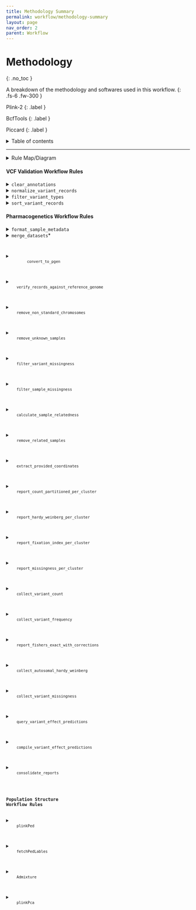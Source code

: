 ```yaml
---
title: Methodology Summary
permalink: workflow/methodology-summary
layout: page
nav_order: 2
parent: Workflow
---
```


# Methodology
{: .no_toc }

A breakdown of the methodology and softwares used in this workflow.
{: .fs-6 .fw-300 }

Plink-2
{: .label }

BcfTools
{: .label }

Piccard
{: .label }



<details markdown="block">
  <summary>
    Table of contents
  </summary>
  {: .text-delta }
1. TOC
{:toc}
</details>

---

<details markdown="block">
  <summary>
    Rule Map/Diagram
  </summary>
  {: .text-delta }

  ```mermaid
---
title: Pharmacogenetics Analysis
---
flowchart TD
subgraph pharmacogeneticsWorkflow [Pharmacogenetics Workflow]
    direction BT

    classDef bcftools stroke:#FF5733,fill:#D3D3D3,stroke-width:4px,color:black;
    classDef plink stroke:#36454F,fill:#D3D3D3,stroke-width:4px,color:black;
    classDef python stroke:#FEBE10,fill:#D3D3D3,stroke-width:4px,color:black;
    classDef admixture stroke:#333,fill:#D3D3D3,stroke-width:4px,color:black;
    classDef tabix stroke:#023020,fill:#D3D3D3,stroke-width:4px,color:black;
    classDef gatk stroke:#007FFF,fill:#D3D3D3,stroke-width:4px,color:black;

    format_sample_metadata[[format_sample_metadata:
Transpile cluster ownership from
sample cluster assignment into
input format]]

    convert_to_pgen[[**convert_to_pgen**: 
 Convert the VCF fields into Plink-2 binary format]]
    remove_unknown_samples[[**remove_unknown_samples**:
Subset samples to labeled
samples in metadata files]]
    
    verify_records_against_reference_genome[[**verify_records_against_reference_genome**:
Check reference alleles against
provided reference genome]]
    
    filter_variant_missingness[[**filter_variant_missingness**:
Filter variants with 100%
missingness]]
    
    filter_sample_missingness[[**filter_sample_missingness**:
Filter samples with 100%
missingness]]

    remove_non_standard_chromosomes[[**remove_non_standard_chromosomes**:
Filter out non-standard
chromosomes]]

    calculate_sample_relatedness[[**calculate_sample_relatedness**:
Calculate relatedness]]

    remove_related_samples[[**remove_related_samples**:
remove a given list of]]

    extract_provided_coordinates[[**extract_provided_coordinates**:
Trim the dataset to one of
the studied regions]]

    report_count_partitioned_per_cluster[[**report_count_partitioned_per_cluster**:
Perform frequency analysis across each cluster]]

    report_hardy_weinberg_per_cluster[[**report_hardy_weinberg_per_cluster**: Perform HWE analysis across each cluster]]

    report_missingness_per_cluster[[**report_missingness_per_cluster**: Report the missingness rates observed across each cluster]]

    collect_variant_frequency[[**collect_variant_frequency**: Collect cluster-level variant frequency reports into one]]

    report_fishers_exact_with_corrections[[**report_fishers_exact_with_corrections**: Perform Fishers-Exact test with Bonferonni correction]]

    collect_autosomal_hardy_weinberg[[**collect_autosomal_hardy_weinberg**: Collect the HWE reports for autosomal locations]]

    collect_variant_missingness[[**collect_variant_missingness**: Collect all per-cluster variant missingness reports into one]]

    collect_variant_count[[**collect_variant_count**: Collect all per-cluster variant count reports into one]]

    query_variant_effect_predictions[[**query_variant_effect_predictions**: Perform API calls to E! Ensemble REST API to identify variants]]

    compile_variant_effect_predictions[[**compile_variant_effect_predictions**: Collect the RAW API payloads and extract relevant metrics]]

    consolidate_reports[[**consolidate_reports**: Consolidate all the generated reports into one]]

    class format_sample_metadata,query_variant_effect_predictions,compile_variant_effect_predictions,collect_autosomal_hardy_weinberg,collect_variant_count,collect_variant_frequency,collect_variant_missingness,report_fishers_exact_with_corrections,consolidate_reports python;

    class convert_to_pgen,verify_records_against_reference_genome,filter_variant_missingness,filter_sample_missingness,remove_non_standard_chromosomes,remove_unknown_samples,calculate_sample_relatedness,remove_related_samples,extract_provided_coordinates,report_count_partitioned_per_cluster,report_hardy_weinberg_per_cluster,report_missingness_per_cluster plink;

    subgraph multipleVcfProtocol [Multiple dataset protocol]
        direction LR
        multipleVcfProtocolStart(((Start)))
        ifMergeRequired{Is a 
merge needed?}
        merge_datasets[[**merge_datasets**: 
Merge multiple incoming datasets]]

        normalize_merged_datasets[[**normalize_merged_datasets**: normalize any multi-allelic records created by merge]]
        multipleVcfProtocolEnd(((End)))

        class merge_datasets,normalize_merged_datasets bcftools;
        multipleVcfProtocolStart --> ifMergeRequired
        ifMergeRequired --> |yes| merge_datasets --> normalize_merged_datasets --> multipleVcfProtocolEnd
        ifMergeRequired --> |No| multipleVcfProtocolEnd
    end

    format_sample_metadata --> remove_unknown_samples 
    format_sample_metadata --> convert_to_pgen
    
    multipleVcfProtocol --> convert_to_pgen --> verify_records_against_reference_genome --> remove_non_standard_chromosomes --> remove_unknown_samples --> filter_variant_missingness --> 
    

    filter_sample_missingness --> calculate_sample_relatedness --> remove_related_samples

    remove_related_samples --> extract_provided_coordinates

    extract_provided_coordinates --> report_count_partitioned_per_cluster & report_hardy_weinberg_per_cluster & report_missingness_per_cluster & report_fishers_exact_with_corrections & query_variant_effect_predictions

    query_variant_effect_predictions --> compile_variant_effect_predictions

    extract_provided_coordinates & report_hardy_weinberg_per_cluster --> collect_autosomal_hardy_weinberg
    
    extract_provided_coordinates & report_missingness_per_cluster --> collect_variant_missingness
    
    extract_provided_coordinates & report_count_partitioned_per_cluster --> collect_variant_frequency

    report_count_partitioned_per_cluster --> collect_variant_count

    

    extract_provided_coordinates & collect_variant_frequency & collect_variant_count & collect_autosomal_hardy_weinberg & collect_variant_missingness & compile_variant_effect_predictions --> consolidate_reports

    report_fishers_exact_with_corrections --> consolidate_reports


    
    


end 
subgraph ValidateVcfWorkflow [Validate VCF Workflow]
    wipeInfo[[**wipeInfo**:
Remove INFO column for
computational processing
 efficiency]]
    normalize[[**normalize**:
Normalize all SNPs]]
    sort[[**sort**:
Ensure correct variant order]]
    filter[[**filter**:
Remove all variants
except SNPs]]
    annotate[[**annotate**:
Annotate VCF against given
reference VCF such as 
 dbSNP, and rename any
unknown variants.]]

    tabix[[**tabix**: Generate tabix-index for targeted decompression]]

    class tabix tabix;
    class wipeInfo,normalize,sort,filter,annotate bcftools;

    subgraph liftoverProtocol [Liftover]
        direction LR
        liftoverProtocolStart(((Start)))
        liftover[[liftover:
Perform reference genome
liftover]]
        liftoverProtocolEnd(((End)))
        ifLiftoverRequired{Is a
liftover
required?}

        liftoverProtocolStart --> ifLiftoverRequired
        ifLiftoverRequired --> |yes| liftover --> liftoverProtocolEnd
        ifLiftoverRequired --> |no| liftoverProtocolEnd
        class liftover gatk;
    end

    tabix --> wipeInfo & normalize & sort & filter & annotate
    wipeInfo --> normalize --> sort --> filter --> annotate --> liftoverProtocol
end
subgraph PopulationStructureWorkflow [Population Structure Workflow]
    remove_rare_variants[[**remove_rare_variants**: Remove all variants which are not good indicators of population structure by nature]]

    plinkPca[[**Plink_PCA**:
Perform a PLINK-2.0 PCA]]
    
    plinkPed[[**plinkPed**:
Convert to PLINK-1.9's PED
 format]]
    
    fetchPedLables[[**fetchPedLables**:
Generate Ind2Pop sample annotations
 file]]
    
    Admixture[[**Admixture**:
Perform an admixture analysis]]
    
    report_fixation_index_per_cluster[[**report_fixation_index_per_cluster**: Report Fixation-index for the provided clusters]]

    class remove_rare_variants,plinkPca,plinkPed,report_fixation_index_per_cluster plink;
    class Admixture admixture;
    class fetchPedLables python;

    
    format_sample_metadata --> remove_rare_variants 

    remove_related_samples --> remove_rare_variants --> plinkPca & plinkPed & report_fixation_index_per_cluster
    plinkPed --> fetchPedLables --> Admixture

end

liftoverProtocol --> multipleVcfProtocol

END((Results))

Admixture --> END
plinkPca --> END
report_fixation_index_per_cluster --> END
consolidate_reports --> END
  ```

</details>

#### VCF Validation Workflow Rules

<details markdown="block">
  <summary>
    <code>clear_annotations</code>
  </summary>
  
  ```mermaid
  flowchart TD
  
    clear_annotations[["`**clear_annotations**:
    Remove INFO column for
    computational processing
    efficiency`"]]
  
    classDef bcftools stroke:#FF5733,fill:#D3D3D3,stroke-width:4px,color:black;
    class clear_annotations bcftools;
  ```

  <dl>
    <dt>Function</dt>
    <dd>To remove the <code>INFO</code> and <code>FORMAT</code> columns on the incoming dataset. This is done to speed up computation time for downstream analysis.</dd>
    <dt>Command</dt>
    <dd><code>bcftools annotate -x INFO,FORMAT -Oz -o {output.vcf} {input.vcf}</code></dd>
    <dt>Parameters</dt>
    <dd>
      <dl>
        <dt><code>-x INFO,FORMAT</code></dt>
        <dd>Remove the <code>INFO</code> and <code>FORMAT</code> annotations from the input VCF file.</dd>
        <dt><code>-Oz</code></dt>
        <dd>Output format (<code>-Oz</code> denotes a BG-Zipped VCF output)</dd>
        <dt><code>-o {output.vcf}</code></dt>
        <dd>Output file.</dd>
      </dl>
    </dd>
  </dl>

</details>

<details markdown="block">
  <summary>
    <code>normalize_variant_records</code>
  </summary>
  
  ```mermaid
  flowchart TD
    normalize_variant_records[["`**normalize_variant_records**:
    Normalize all SNPs`"]]

    classDef bcftools stroke:#FF5733,fill:#D3D3D3,stroke-width:4px,color:black;
    class normalize_variant_records bcftools;
  ```

  <dl>
    <dt>Function</dt>
    <dd>
    To normalize variant representations within the dataset provided. This involves the following:
      <ul>
      <li>decomposing multi-allelic records</li>
      <li>left-aligning all variants</li>
      <li>right-handed trimming to ensure parsimony</li>
      </ul>
    </dd>
    <dt>Command</dt>
    <dd><code>bcftools norm -m -any -O z -o {output.vcf} < {input.vcf}</code></dd>
    <dt>Parameters</dt>
    <dd>
      <dl>
        <dt><code>-m -any</code></dt>
        <dd>Decompose multi-allelic entries to bi-allelic entries (<code>-</code>) and merge both SNPs and INDELS into single records (<code>any</code>)</dd>
        <dt><code>-Oz</code></dt>
        <dd>Output format (<code>-Oz</code> denotes a BG-Zipped VCF output)</dd>
        <dt><code>-o {output.vcf}</code></dt>
        <dd>Output file.</dd>
      </dl>
    </dd>
  </dl>

</details>

<details markdown="block">
  <summary>
    <code>filter_variant_types</code>
  </summary>
  
  ```mermaid
  flowchart TD
    filter_variant_types[["`**filter_variant_types**:
    Remove all variant types
    except SNPs`"]]
    
    classDef bcftools stroke:#FF5733,fill:#D3D3D3,stroke-width:4px,color:black;
    class filter_variant_types bcftools;
  ```

  <dl>
      <dt>Function</dt>
      <dd>
      To remove all variant types except SNPs</dd>
      <dt>Command</dt>
      <dd><code>bcftools view -v snps -f PASS -O z -o {output.vcf} < {input.vcf}</code></dd>
      <dt>Parameters</dt>
      <dd>
        <dl>
          <dt><code>-v snps</code></dt>
          <dd>Only include SNPs</dd>
          <dt><code>-f PASS</code></dt>
          <dd>Only select variants with <code>PASS</code> values.</dd>
          <dt><code>-Oz</code></dt>
          <dd>Output format (<code>-Oz</code> denotes a BG-Zipped VCF output)</dd>
          <dt><code>-o {output.vcf}</code></dt>
          <dd>Output file.</dd>
        </dl>
      </dd>
    </dl>

</details>
  
<details markdown="block">
  <summary>
    <code>sort_variant_records</code>
  </summary>
  
  ```mermaid
  flowchart TD
    sort_variant_records[["`**sort_variant_records**:
    Ensure correct variant order`"]]
    
    classDef bcftools stroke:#FF5733,fill:#D3D3D3,stroke-width:4px,color:black;
    class sort_variant_records bcftools;
  ```

  This rule is responsible for sorting variants according to position, relative to the provided reference genome. This is important for downstream analysis which assumes ordered variants.

  <dl>
      <dt>Function</dt>
      <dd>
      To sort variants according to position, relative to the provided reference genome. This is important for downstream analysis which assumes ordered variants.</dd>
      <dt>Command</dt>
      <dd><code>bcftools sort -m {params.memory} -T {params.tmp} -O z -o {output.vcf} < {input.vcf}</code></dd>
      <dt>Parameters</dt>
      <dd>
        <dl>
          <dt><code>-m {params.memory} </code></dt>
          <dd>Provide a RAM memory available to the <code>bcftools sort</code> command.</dd>
          <dt><code>-T {params.tmp}</code></dt>
          <dd>Provide a location where `bcftools` can make a temporary folder to work from.</dd>
          <dt><code>-Oz</code></dt>
          <dd>Output format (<code>-Oz</code> denotes a BG-Zipped VCF output)</dd>
          <dt><code>-o {output.vcf}</code></dt>
          <dd>Output file.</dd>
        </dl>
      </dd>
    </dl>
    
</details>
  
<!-- 
<details markdown="block">
  <summary>
    <code>annotate</code>
  </summary>
  
  ```mermaid
  flowchart TD
    annotate[[annotate:
Annotate VCF against given
reference VCF such as 
 dbSNP, and rename any unknown
variants.]]
  ```

  <dl>
      <dt>Function</dt>
      <dd>
      To annotate the incoming data with variant IDs from the provided <code>resources/annotations.vcf.gz</code>, and rename any unknown variants.</dd>
      <dt>Command</dt>
      <dd><code>bcftools annotate -c ID -a {input.annotations} -O z -o {output.vcf} {input.vcf}</code></dd>
      <dt>Parameters</dt>
      <dd>
        <dl>
          <dt><code>-a {input.annotations}</code></dt>
          <dd>The VCF file that contains the desired annotations.</dd>
          <dt><code>-c ID</code></dt>
          <dd>Copy the <code>ID</code> column from the provided annotation VCF.</dd>
          <dt><code>-I +'%CHROM:%POS|%REF-%FIRST_ALT'</code></dt>
          <dd>Name all variants using the provided formula. The <code>+</code> indicates that this renaming logic should only be applied to variants which have no name, and is applied after retrieving annotations from the provided annotations VCF. <code>%CHROM</code> denotes the chromosome, <code>%POS</code> denotes the base-pair position of this variant, <code>%REF</code> denotes the reference allele at this location, and <code>%FIRST_ALT</code> denotes the first allele. Since this VCF file has been normalized and multi-allelic variants have already been decomposed to bi-allelic records, this will correspond to the only available allele for a loci.</dd>
          <dt><code>-O z</code></dt>
          <dd>Output format (<code>-Oz</code> denotes a BG-Zipped VCF output)</dd>
          <dt><code>-o {output.vcf}</code></dt>
          <dd>Output file.</dd>
        </dl>
      </dd>
    </dl>

</details> -->
<!-- 
<details markdown="block">
  <summary>
    <code>annotateUnknown</code>
  </summary>
  
  ```mermaid
  flowchart TD
    annotateUnknown[[annotateUnknown:
Name all un-annotated variants using 
standardized naming conventions.]]
  ```

  <dl>
      <dt>Function</dt>
      <dd>
      To name all un-named variants which did not have a matching annotation ID.</dd>
      <dt>Command</dt>
      <dd><code>plink --vcf {input.vcf} --set-missing-var-ids @:#\$1-\$2 --new-id-max-allele-len 200 --out {params.output}</code></dd>
      <dt>Parameters</dt>
      <dd>
        <dl>
          <dt><code>--vcf {input.vcf}</code></dt>
          <dd>File path to the input VCF file via parameter.</dd>
          <dt><code>--set-missing-var-ids @:#\$1-\$2</code></dt>
          <dd>A string which describes a naming scheme to be used when setting all un-named variants <code>@</code> denotes the chromosome code, <code>#</code> denotes the base-pair coordinates, <code>$1</code> denotes the reference allele and <code>$2</code> denotes the alternate allele.</dd>
          <dt><code>--new-id-max-allele-len 200</code></dt>
          <dd>Sets a maximum allowed variant ID length.</dd>
          <dt><code>--out {params.output}</code></dt>
          <dd>Provide the file name and path for output creation.</dd>
        </dl>
      </dd>
    </dl>

</details> -->
  

#### Pharmacogenetics Workflow Rules

<details markdown="block">
  <summary>
    <code>format_sample_metadata</code>
  </summary>
  
  ```mermaid
  flowchart TD
    format_sample_metadata[["`**format_sample_metadata**:
    `"]]
    classDef python stroke:#FEBE10,fill:#D3D3D3,stroke-width:4px,color:black;
    class format_sample_metadata python;
  ```

A python script which uses Pandas to convert the provided `samples.csv` into a format suitable for Plink-2.

</details>

<details markdown="block">
  <summary>
    <code>merge_datasets</code>*
  </summary>
  
  ```mermaid
  flowchart TD
    subgraph multipleVcfProtocol [Multiple dataset protocol]
      direction LR
      
        classDef bcftools stroke:#FF5733,fill:#D3D3D3,stroke-width:4px,color:black;
        multipleVcfProtocolStart(((Start)))
        ifMergeRequired{Is a 
merge needed?}
        merge_datasets[[**merge_datasets**: 
        Merge multiple incoming datasets]]

        normalize_merged_datasets[[**normalize_merged_datasets**: normalize any multi-allelic records created by merge]]
        multipleVcfProtocolEnd(((End)))

        class merge_datasets,normalize_merged_datasets bcftools;
        multipleVcfProtocolStart --> ifMergeRequired
        ifMergeRequired --> |yes| merge_datasets --> normalize_merged_datasets --> multipleVcfProtocolEnd
        ifMergeRequired --> |No| multipleVcfProtocolEnd
    end
  ```

  {: .normal }
  > The merge rule is protected by a decision tree and only executes when multiple described datasets are detected. This rule is responsible for merging multiple datasets into a single VCF file, suitable for collective analysis.


  <details markdown="block">
    <summary><code>merge_datasets</code</summary>

```mermaid
flowchart TD
    classDef bcftools stroke:#FF5733,fill:#D3D3D3,stroke-width:4px,color:black;

    merge_datasets[[**merge_datasets**: 
        Merge multiple incoming datasets]]
        class merge_datasets bcftools;
```

<dl>
    <dt>Function</dt>
    <dd>To perform reference-genome version liftovers.</dd>
    <dt>Command</dt>
    <dd><code>bcftools merge -O z -o {output} {input.vcf}</code></dd>
    <dt>Parameters</dt>
    <dd>
        <dl>
        <dt><code>-O z</code></dt>
        <dd>Output format (<code>-Oz</code> denotes a BG-Zipped VCF output)</dd>
        <dt><code>-o {output.vcf}</code></dt>
        <dd>Output file.</dd>
        </dl>
    </dd>
</dl>
  </details>

    <details markdown="block">
    <summary><code>merge_datasets</code</summary>

```mermaid
flowchart TD
    classDef bcftools stroke:#FF5733,fill:#D3D3D3,stroke-width:4px,color:black;
    
    normalize_merged_datasets[[**normalize_merged_datasets**: normalize any multi-allelic records created by merge]]

    class normalize_merged_datasets bcftools;
```

<dl>
    <dt>Function</dt>
    <dd>To normalize any multi-allelic records which may arise as a result of the merge.</dd>
    <dt>Command</dt>
    <dd><code>bcftools norm --multiallelics - -any -Oz -o {output} {input}</code></dd>
    <dt>Parameters</dt>
    <dd>
        <dl>
        <dt><code>--multiallelics -</code></dt>
        <dd>Split multi-allelic records into bi-allelic records.</dd>
        <dt><code>-O z</code></dt>
        <dd>Output format (<code>-Oz</code> denotes a BG-Zipped VCF output).</dd>
        <dt><code>-o {output.vcf}</code></dt>
        <dd>Output file.</dd>
        </dl>
    </dd>
</dl>
  </details>
</details>


<details markdown="block">
    <summary>
        <code>convert_to_pgen</code>
    </summary>

```mermaid
flowchart TD
    classDef plink stroke:#36454F,fill:#D3D3D3,stroke-width:4px,color:black;

    convert_to_pgen[[**convert_to_pgen**: 
    Convert the VCF fields into Plink-2 binary format]]
    class convert_to_pgen plink;
```

<dl>
    <dt>Function</dt>
    <dd>To convert text-based VCF files into binary Plink-2 PGEN format which is much more performant.</dd>
    <dt>command</dt>
    <dd><code>plink2 --threads {threads} --vcf {input.vcf} --update-sex {input.sample_metadata} --split-par hg38 --allow-extra-chr --make-pgen vzs --out {params.output}</code></dd>
    <dt>Parameters</dt>
    <dd>
        <dl>
            <dt><code>--threads {threads}</code></dt>
            <dd>Used to set the number of CPU threads used during this calculation</dd>
            <dt><code>--vcf {input.vcf}</code></dt>
            <dd>Used to provide the location of the input file plink needs to work on.</dd>
            <dt><code>--update-sex {input.sample_metadata}</code></dt>
            <dd>Used to provide plink with sample annotations for downstream processing and use.</dd>
            <dt><code>--split-par hg38</code></dt>
            <dd>Used to indicate to plink to use standard coordinates for build hg38 when trimming off the PAR regions on chromosome X.</dd>
            <dt><code>--allow-extra-chr</code></dt>
            <dd>Used to indicate to Plink to expect non-standard chromosomes.</dd>
            <dt><code>--make-pgen vzs</code></dt>
            <dd>Used to indicate that output should be compiled in Plink-2 binary format (.pvar, .pgen and .psam files).</dd>
            <dt><code>--out {params.output}</code></dt>
            <dd>Used to declare the output location that should be used to create the file. File is specified without extension, which is added by Plink.</dd>
        </dl>
    </dd>
</dl>

</details>


<details markdown="block">
  <summary>
    <code>verify_records_against_reference_genome</code>
  </summary>
  
  ```mermaid
  flowchart TD
    classDef plink stroke:#36454F,fill:#D3D3D3,stroke-width:4px,color:black;

    verify_records_against_reference_genome[[verify_records_against_reference_genome:
Check reference alleles against
provided reference genome]]

    class verify_records_against_reference_genome plink;
  ```

 <dl>
      <dt>Function</dt>
      <dd>
      To check each loci and comparing its listed reference to that provided in the reference genome.</dd>
      <dt>Command</dt>
      <dd><code>plink2 --threads {threads} --pfile {params.input} vzs --fa {params.ref} --ref-from-fa force --allow-extra-chr --make-pgen vzs --out {params.output}</code></dd>
      <dt>Parameters</dt>
      <dd>
        <dl>
          <dt><code>--threads {threads}</code></dt>
          <dd>Used to set the number of CPU threads used during this calculation</dd>
          <dt><code>--pfile {params.input} vzs</code></dt>
          <dd>Used to provide plink with the location of a plink-2 binary file set (.psam, .pvar and .pgen files), and to expect z-compressed files.</dd>
          <dt><code>--fa {params.ref}</code></dt>
          <dd>File path to reference genome to be used for comparison.</dd>
          <dt><code>--ref-from-fa force</code></dt>
          <dd>Sets REF allele to provided reference FASTA when possible unambiguously (Does not apply to some INDELS)</dd>
          <dt><code>--threads {threads}</code></dt>
          <dd>Used to set the number of CPU threads used during this calculation</dd>
          <dt><code>--pfile {params.input} vzs</code></dt>
          <dd>Used to provide plink with the location of a plink-2 binary file set (.psam, .pvar and .pgen files), and to expect z-compressed files.</dd>
          <dt><code>--make-pgen zs</code></dt>
          <dd>Save output to a BG-Zipped pgen binary fileset.</dd>
          <dt><code>--out {params.output}</code></dt>
          <dd>Provide the file name and path for output creation.</dd>
        </dl>
      </dd>
    </dl>

</details>

<details markdown="block">
  <summary>
    <code>remove_non_standard_chromosomes</code>
  </summary>

  ```mermaid
  flowchart TD
    classDef plink stroke:#36454F,fill:#D3D3D3,stroke-width:4px,color:black;

    remove_non_standard_chromosomes[[remove_non_standard_chromosomes:
Filter out non-standard
chromosomes]]
    class remove_non_standard_chromosomes plink;
  ```

 <dl>
      <dt>Function</dt>
      <dd>
      To filter out non-standard chromosomes.</dd>
      <dt>Command</dt>
      <dd><code>plink2 --threads {threads} --pfile {params.input} vzs --allow-extra-chr --output-chr chr26 --chr 1-26 --make-pgen vzs --out {params.output}</code></dd>
      <dt>Parameters</dt>
      <dd>
        <dl>
          <dt><code>--threads {threads}</code></dt>
          <dd>Used to set the number of CPU threads used during this calculation</dd>
          <dt><code>--pfile {params.input} vzs</code></dt>
          <dd>Used to provide plink with the location of a plink-2 binary file set (.psam, .pvar and .pgen files), and to expect z-compressed files.</dd>
          <dt><code>--allow-extra-chr</code></dt>
            <dd>Used to indicate to Plink to expect non-standard chromosomes.</dd>
          <dt><code>--output-chr chr26</code></dt>
          <dd>Sets chromosome code notation in output files to include the 'chr' as a prefix.</dd>
          <dt><code>--chr 1-26</code></dt>
          <dd>Request a subset of chromosomes to be included in the output file.</dd>
          <dt><code>--make-pgen zs</code></dt>
          <dd>Save output to a BG-Zipped pgen binary fileset.</dd>
          <dt><code>--out {params.output}</code></dt>
          <dd>Provide the file name and path for output creation.</dd>
        </dl>
      </dd>
    </dl>

</details>


<details markdown="block">
  <summary>
    <code>remove_unknown_samples</code>
  </summary>

  ```mermaid
  flowchart TD
    classDef plink stroke:#36454F,fill:#D3D3D3,stroke-width:4px,color:black;

    remove_unknown_samples[[**remove_unknown_samples**:
Subset samples to labeled samples in metadata files]]

    class remove_unknown_samples plink;
  ```

 <dl>
      <dt>Function</dt>
      <dd>
      To remove unneeded samples. This is done by comparison against all provided sample annotations in the <code>input/samples.csv</code> metadata file.</dd>
      <dt>Command</dt>
      <dd><code>plink2 --threads {threads} --pfile {params.input} vzs --keep {input.sample_metadata} --make-pgen vzs --out {params.output} >{log} 2>&1
        </code></dd>
      <dt>Parameters</dt>
      <dd>
        <dl>
          <dt><code>--threads {threads}</code></dt>
          <dd>Used to set the number of CPU threads used during this calculation</dd>
          <dt><code>--pfile {params.input} vzs</code></dt>
          <dd>Used to provide plink with the location of a plink-2 binary file set (.psam, .pvar and .pgen files), and to expect z-compressed files.</dd>
          <dt><code>--keep {input.sample_metadata}</code></dt>
          <dd>Keep only samples mentioned by name in provided <code>samples.csv</code></dd>
          <dt><code>--make-pgen zs</code></dt>
          <dd>Save output to a BG-Zipped pgen binary fileset.</dd>
          <dt><code>--out {params.output}</code></dt>
          <dd>Provide the file name and path for output creation.</dd>
        </dl>
      </dd>
    </dl>

</details>

<details markdown="block">
  <summary>
    <code>filter_variant_missingness</code>
  </summary>

  ```mermaid
  flowchart TD
    classDef plink stroke:#36454F,fill:#D3D3D3,stroke-width:4px,color:black;

    filter_variant_missingness[[filter_variant_missingness:
Filter variants with 100% missingness]]
class filter_variant_missingness plink;
  ```

 <dl>
      <dt>Function</dt>
      <dd>
      To manage and remove regions of missing calls along the variant-level.</dd>
      <dt>Command</dt>
      <dd><code>plink2 --threads {threads} --pfile {params.input} vzs  --geno 1.0 --make-pgen vzs --out {params.output}</code></dd>
      <dt>Parameters</dt>
      <dd>
        <dl>
          <dt><code>--threads {threads}</code></dt>
          <dd>Used to set the number of CPU threads used during this calculation</dd>
          <dt><code>--pfile {params.input} vzs</code></dt>
          <dd>Used to provide plink with the location of a plink-2 binary file set (.psam, .pvar and .pgen files), and to expect z-compressed files.</dd>
          <dt><code>--geno 1.0</code></dt>
          <dd>Filters based on 100% variant missingness</dd>
          <dt><code>--make-pgen zs</code></dt>
          <dd>Save output to a BG-Zipped pgen binary fileset.</dd>
          <dt><code>--out {params.output}</code></dt>
          <dd>Output file.</dd>
        </dl>
      </dd>
    </dl>

</details>

<details markdown="block">
  <summary>
    <code>filter_sample_missingness</code>
  </summary>

  ```mermaid
  flowchart TD
    classDef plink stroke:#36454F,fill:#D3D3D3,stroke-width:4px,color:black;

    filter_sample_missingness[[filter_sample_missingness:
Filter samples with 100% missingness]]
    class filter_sample_missingness plink;
  ```

 <dl>
      <dt>Function</dt>
      <dd>
      To manage and remove regions of missing calls along the sample-level.</dd>
      <dt>Command</dt>
      <dd><code>plink2 --threads {threads} --pfile {params.input} vzs --mind 1.0 --make-pgen vzs --out {params.output}</code></dd>
      <dt>Parameters</dt>
      <dd>
        <dl>
          <dt><code>--threads {threads}</code></dt>
          <dd>Used to set the number of CPU threads used during this calculation</dd>
          <dt><code>--pfile {params.input} vzs</code></dt>
          <dd>Used to provide plink with the location of a plink-2 binary file set (.psam, .pvar and .pgen files), and to expect z-compressed files.</dd>
          <dt><code>--mind 1.0</code></dt>
          <dd>Filters out samples with more than 100% missingness</dd>
          <dt><code>--make-pgen zs</code></dt>
          <dd>Save output to a BG-Zipped pgen binary fileset.</dd>
          <dt><code>--out {params.output}</code></dt>
          <dd>Provide the file name and path for output creation.</dd>
        </dl>
      </dd>
    </dl>

</details>

<details markdown="block">
  <summary>
    <code>calculate_sample_relatedness</code>
  </summary>

  ```mermaid
  flowchart TD
    classDef plink stroke:#36454F,fill:#D3D3D3,stroke-width:4px,color:black;

    calculate_sample_relatedness[[calculate_sample_relatedness:
Calculate Identity-By-Descent]]
    class calculate_sample_relatedness plink;
  ```

 <dl>
      <dt>Function</dt>
      <dd>
      To calculate sample relatedness using a kingship estimator provided by Plink-2.</dd>
      <dt>Command</dt>
      <dd><code>plink2 --threads {threads} --pfile {params.input} vzs --king-cutoff 0.354 --out {params.output}</code></dd>
      <dt>Parameters</dt>
      <dd>
        <dl>
          <dt><code>--threads {threads}</code></dt>
          <dd>Used to set the number of CPU threads used during this calculation</dd>
          <dt><code>--pfile {params.input} vzs</code></dt>
          <dd>Used to provide plink with the location of a plink-2 binary file set (.psam, .pvar and .pgen files), and to expect z-compressed files.</dd>
          <dt><code>--king-cutoff 0.354</code></dt>
          <dd>Filters out samples which show a kingship estimator of greater than 0.354.</dd>
          <dt><code>--out {params.output}</code></dt>
          <dd>Provide the file name and path for output creation.</dd>
        </dl>
      </dd>
    </dl>

</details>

<details markdown="block">
  <summary>
    <code>remove_related_samples</code>
  </summary>

  ```mermaid
  flowchart TD
    classDef plink stroke:#36454F,fill:#D3D3D3,stroke-width:4px,color:black;

    remove_related_samples[[remove_related_samples:
remove a given list of samples
based on IBD results]]
    class remove_related_samples plink;
  ```

 <dl>
      <dt>Function</dt>
      <dd>
      To filter out all but unrelated samples, given the list of samples to keep from its predecessor rules.</dd>
      <dt>Command</dt>
      <dd><code>plink2 --threads {threads} --pfile {params.input} vzs --keep {input.unrelated_samples} --make-pgen vzs --out {params.output}</code></dd>
      <dt>Parameters</dt>
      <dd>
        <dl>
          <dt><code>--threads {threads}</code></dt>
          <dd>Used to set the number of CPU threads used during this calculation</dd>
          <dt><code>--pfile {params.input} vzs</code></dt>
          <dd>Used to provide plink with the location of a plink-2 binary file set (.psam, .pvar and .pgen files), and to expect z-compressed files.</dd>
          <dt><code>--keep {input.sample_metadata}</code></dt>
          <dd>Keep only samples mentioned by name in provided <code>samples.csv</code></dd>
          <dt><code>--make-pgen zs</code></dt>
          <dd>Save output to a BG-Zipped pgen binary fileset.</dd>
          <dt><code>--out {params.output}</code></dt>
          <dd>Provide the file name and path for output creation.</dd>
        </dl>
      </dd>
    </dl>

</details>

<details markdown="block">
  <summary>
    <code>extract_provided_coordinates</code>
  </summary>

  ```mermaid
  flowchart TD
    classDef plink stroke:#36454F,fill:#D3D3D3,stroke-width:4px,color:black;

    extract_provided_coordinates[[extract_provided_coordinates:
Trim the dataset to one of
the studied regions]]

    class extract_provided_coordinates plink;
  ```

 <dl>
      <dt>Function</dt>
      <dd>
      To filter out all but unrelated samples, given the list of samples to keep from its predecessor rules.</dd>
      <dt>Command</dt>
      <dd><code>plink2 --threads {threads} --pfile {params.input} vzs --from-bp {params.fromBP} --to-bp {params.toBP} --chr {params.chr} --make-pgen vzs --out {params.output}</code></dd>
      <dt>Parameters</dt>
      <dd>
        <dl>
          <dt><code>--threads {threads}</code></dt>
          <dd>Used to set the number of CPU threads used during this calculation</dd>
          <dt><code>--pfile {params.input} vzs</code></dt>
          <dd>Used to provide plink with the location of a plink-2 binary file set (.psam, .pvar and .pgen files), and to expect z-compressed files.</dd>
          <dt><code>--from-bp</code></dt>
          <dd>The start co-ordinates to start trimming from.</dd>
          <dt><code>--to-bp</code></dt>
          <dd>The stop coordinates to trim until.</dd>
          <dt><code>--chr</code></dt>
          <dd>The chromosome on which the coordinates can be found.</dd>
          <dt><code>--make-pgen zs</code></dt>
          <dd>Save output to a BG-Zipped pgen binary fileset.</dd>
          <dt><code>--out {params.output}</code></dt>
          <dd>Provide the file name and path for output creation.</dd>
        </dl>
      </dd>
    </dl>

</details>


<details markdown="block">
  <summary>
    <code>report_count_partitioned_per_cluster</code>
  </summary>

  ```mermaid
  flowchart TD
    classDef plink stroke:#36454F,fill:#D3D3D3,stroke-width:4px,color:black;
    
    report_count_partitioned_per_cluster[[**report_count_partitioned_per_cluster**:
Perform frequency analysis]]
    class report_count_partitioned_per_cluster plink;
  ```

  <dl>
      <dt>Function</dt>
      <dd>
      To generate a frequency report.</dd>
      <dt>Command</dt>
      <dd><code>plink2 --threads {threads} --pfile {params.input} vzs --loop-cats {wildcards.cluster} --freq counts cols=chrom,pos,ref,alt,reffreq,altfreq,nobs --out {params.output}</code></dd>
      <dt>Parameters</dt>
      <dd>
        <dl>
            <dt><code>--threads {threads}</code></dt>
          <dd>Used to set the number of CPU threads used during this calculation</dd>
          <dt><code>--pfile {params.input} vzs</code></dt>
          <dd>Used to provide plink with the location of a plink-2 binary file set (.psam, .pvar and .pgen files), and to expect z-compressed files.</dd>
          <dt><code>--loop-cats {wildcards.cluster}</code></dt>
          <dd>Perform the requested computation repeAtedly, sampeling across the provided clusters, as assigned via the provided <code>samples.csv</code></dd>
          <dt><code>--freq counts cols=chrom,pos,ref,alt,reffreq,altfreq,nobs</code></dt>
          <dd>Calculate the frequency of each variant record. Include the following columns:
            <ul>
                <li>Chromosome</li>
                <li>Position</li>
                <li>Reference Allele</li>
                <li>Alternate allele</li>
                <li>Reference allele frequency</li>
                <li>Alternate allele frequency</li>
                <li>Number of observations</li>
            </ul>
          </dd>
          <dt><code>--out {params.output}</code></dt>
          <dd>Provide the file name and path for output creation.</dd>  
        </dl>
      </dd>
    </dl>

</details>

<details markdown="block">
  <summary>
    <code>report_hardy_weinberg_per_cluster</code>
  </summary>

  ```mermaid
  flowchart TD
    classDef plink stroke:#36454F,fill:#D3D3D3,stroke-width:4px,color:black;

    report_hardy_weinberg_per_cluster[[**report_hardy_weinberg_per_cluster**:
Perform Hardy-Weinberg analysis]]

    class report_hardy_weinberg_per_cluster plink;
  ```

  <dl>
      <dt>Function</dt>
      <dd>
      To generate a hardy-weinberg report.</dd>
      <dt>Command</dt>
      <dd><code>plink2 --threads {threads} --pfile {params.input} vzs --loop-cats {wildcards.cluster} --hardy midp cols=chrom,pos,ref,alt,gcounts,hetfreq,p --out {params.output}</code></dd>
      <dt>Parameters</dt>
      <dd>
        <dl>
          <dt><code>--threads {threads}</code></dt>
          <dd>Used to set the number of CPU threads used during this calculation</dd>
          <dt><code>--pfile {params.input} vzs</code></dt>
          <dd>Used to provide plink with the location of a plink-2 binary file set (.psam, .pvar and .pgen files), and to expect z-compressed files.</dd>
          <dt><code>--loop-cats {wildcards.cluster}</code></dt>
          <dd>Perform the requested computation repeAtedly, sampeling across the provided clusters, as assigned via the provided <code>samples.csv</code></dd>
          <dt><code>--hardy midp cols=chrom,pos,ref,alt,gcounts,hetfreq,p</code></dt>
          <dd>Perform equilibrium, test on each variant record. Include the following columns:
            <ul>
                <li>Chromosome</li>
                <li>Position</li>
                <li>Reference Allele</li>
                <li>Alternate allele</li>
                <li>Genotype counts</li>
                <li>Heterozygote frequency</li>
                <li>P-value</li>
            </ul>
          </dd>
          <dt><code>--out {params.output}</code></dt>
          <dd>Provide the file name and path for output creation.</dd>  
        </dl>
      </dd>
    </dl>

</details>

<details markdown="block">
  <summary>
    <code>report_fixation_index_per_cluster</code>
  </summary>

  ```mermaid
  flowchart TD
    classDef plink stroke:#36454F,fill:#D3D3D3,stroke-width:4px,color:black;

    report_fixation_index_per_cluster[[**report_fixation_index_per_cluster**:
Perform Fixation index calculations]]

    class report_fixation_index_per_cluster plink;
  ```

  <dl>
      <dt>Function</dt>
      <dd>
      To generate a hardy-weinberg report.</dd>
      <dt>Command</dt>
      <dd><code>plink2 --threads {threads} --pfile {params.input} vzs --fst {wildcards.cluster} report-variants zs --out {params.output}</code></dd>
      <dt>Parameters</dt>
      <dd>
        <dl>
          <dt><code>--threads {threads}</code></dt>
          <dd>Used to set the number of CPU threads used during this calculation</dd>
          <dt><code>--pfile {params.input} vzs</code></dt>
          <dd>Used to provide plink with the location of a plink-2 binary file set (.psam, .pvar and .pgen files), and to expect z-compressed files.</dd>
          <dt><code>--fst {wildcards.cluster} report-variants zs</code></dt>
          <dd>Perform the requested fixation index calculations. the <code>report-variants</code> modifier requests variant-level fst results and the <code>zs</code> modifier requests the output to be compressed.</dd>
          <dt><code>--out {params.output}</code></dt>
          <dd>Provide the file name and path for output creation.</dd>  
        </dl>
      </dd>
    </dl>

</details>

<details markdown="block">
  <summary>
    <code>report_missingness_per_cluster</code>
  </summary>

  ```mermaid
  flowchart TD
    classDef plink stroke:#36454F,fill:#D3D3D3,stroke-width:4px,color:black;

    report_missingness_per_cluster[[**report_missingness_per_cluster**:
Perform missingness calculations]]

    class report_missingness_per_cluster plink;
  ```

  <dl>
      <dt>Function</dt>
      <dd>
      To generate a missingness report.</dd>
      <dt>Command</dt>
      <dd><code>plink2 --threads {threads} --pfile {params.input} vzs --loop-cats {wildcards.cluster} --missing zs vcols=chrom,pos,ref,alt,provref,nmiss,nobs,fmiss --out {params.output}</code></dd>
      <dt>Parameters</dt>
      <dd>
        <dl>
          <dt><code>--threads {threads}</code></dt>
          <dd>Used to set the number of CPU threads used during this calculation</dd>
          <dt><code>--pfile {params.input} vzs</code></dt>
          <dd>Used to provide plink with the location of a plink-2 binary file set (.psam, .pvar and .pgen files), and to expect z-compressed files.</dd>
          <dt><code>--loop-cats {wildcards.cluster}</code></dt>
          <dd>Perform the requested computation repeAtedly, sampeling across the provided clusters, as assigned via the provided <code>samples.csv</code></dd>
          <dt><code>--missing zs vcols=chrom,pos,ref,alt,provref,nmiss,nobs,fmiss</code></dt>
          <dd>Perform missingness calculations on each variant record. Include the following columns:
            <ul>
                <li>Chromosome</li>
                <li>Position</li>
                <li>Reference Allele</li>
                <li>Alternate allele</li>
                <li>Provisional Reference</li>
                <li>Number of missing</li>
                <li>Number of observations</li>
                <li>Frequency of missingness</li>
            </ul>
          </dd>
          <dt><code>--out {params.output}</code></dt>
          <dd>Provide the file name and path for output creation.</dd>  
        </dl>
      </dd>
    </dl>

</details>

<details markdown="block">
  <summary>
    <code>collect_variant_count</code>
  </summary>

  ```mermaid
  flowchart TD
    classDef python stroke:#FEBE10,fill:#D3D3D3,stroke-width:4px,color:black;

    collect_variant_count[[**collect_variant_count**:
Collect cluster-level variant count results]]

    class collect_variant_count python;
  ```

  <dl>
      <dt>Function</dt>
      <dd>
      A python script to compile multiple cluster-level variant-count results into a single report.</dd>
    </dl>

</details>

<details markdown="block">
  <summary>
    <code>collect_variant_frequency</code>
  </summary>

  ```mermaid
  flowchart TD
    classDef python stroke:#FEBE10,fill:#D3D3D3,stroke-width:4px,color:black;

    collect_variant_frequency[[**collect_variant_frequency**:
Collect cluster-level variant frequency results]]

    class collect_variant_frequency python;
  ```

  <dl>
      <dt>Function</dt>
      <dd>
      A python script to compile multiple cluster-level variant-frequency results into a single report.</dd>
    </dl>

</details>

<details markdown="block">
  <summary>
    <code>report_fishers_exact_with_corrections</code>
  </summary>

  ```mermaid
  flowchart TD
    classDef python stroke:#FEBE10,fill:#D3D3D3,stroke-width:4px,color:black;

    report_fishers_exact_with_corrections[[**report_fishers_exact_with_corrections**:
Perform Fishers-Exact tests With Bonferonni-correction]]

    class report_fishers_exact_with_corrections python;
  ```

  <dl>
      <dt>Function</dt>
      <dd>
      A python script to perform corrected Fishers-Exact test (Bonferoni method) to identify significant differences in variant frequency between clusters.</dd>
    </dl>

</details>

<details markdown="block">
  <summary>
    <code>collect_autosomal_hardy_weinberg</code>
  </summary>

  ```mermaid
  flowchart TD
    classDef python stroke:#FEBE10,fill:#D3D3D3,stroke-width:4px,color:black;

    collect_autosomal_hardy_weinberg[[**collect_autosomal_hardy_weinberg**:
Collect cluster-level variant count results]]

    class collect_autosomal_hardy_weinberg python;
  ```

  <dl>
      <dt>Function</dt>
      <dd>
      A python script to compile multiple cluster-level autosomal hardy-weinberg results into a single report.</dd>
    </dl>

</details>

<details markdown="block">
  <summary>
    <code>collect_variant_missingness</code>
  </summary>

  ```mermaid
  flowchart TD
    classDef python stroke:#FEBE10,fill:#D3D3D3,stroke-width:4px,color:black;

    collect_variant_missingness[[**collect_variant_missingness**:
Collect cluster-level variant missingness results]]

    class collect_variant_missingness python;
  ```

  <dl>
      <dt>Function</dt>
      <dd>
      A python script to compile multiple cluster-level variant-missingness results into a single report.</dd>
    </dl>

</details>

<details markdown="block">
  <summary>
    <code>query_variant_effect_predictions</code>
  </summary>

  ```mermaid
  flowchart TD
    classDef python stroke:#FEBE10,fill:#D3D3D3,stroke-width:4px,color:black;

    query_variant_effect_predictions[[**query_variant_effect_predictions**:
Perform network calls to retrieve variant annotations]]

    class query_variant_effect_predictions python;
  ```

  <dl>
      <dt>Function</dt>
      <dd>
      A python script to perform batched API calls to the <a href="https://rest.ensembl.org/#VEP">E! Ensembl REST APIs VEP tool</a> to retrieve and store cached variant annotations.</dd>
    </dl>

</details>

<details markdown="block">
  <summary>
    <code>compile_variant_effect_predictions</code>
  </summary>

  ```mermaid
  flowchart TD
    classDef python stroke:#FEBE10,fill:#D3D3D3,stroke-width:4px,color:black;

    compile_variant_effect_predictions[[**compile_variant_effect_predictions**:
Extract relevant metrics from raw annotation responses.]]

    class compile_variant_effect_predictions python;
  ```

  <dl>
      <dt>Function</dt>
      <dd>
      A python script to extract relevant metrics from the returned annotations.</dd>
    </dl>

</details>

<details markdown="block">
  <summary>
    <code>consolidate_reports</code>
  </summary>

  ```mermaid
  flowchart TD
    classDef python stroke:#FEBE10,fill:#D3D3D3,stroke-width:4px,color:black;

    consolidate_reports[[**consolidate_reports**:
Compile reports into a single file]]

    class consolidate_reports python;
  ```

  <dl>
      <dt>Function</dt>
      <dd>
      A python script to collect and compile all output reports into a single output file for review.</dd>
    </dl>

</details>

#### Population Structure Workflow Rules

<details markdown="block">
  <summary>
    <code>plinkPed</code>
  </summary>

  ```mermaid
  flowchart TD
    plinkPed[[plinkPed:
Convert to PLINK-1.9's PED
 format]]
  ```

</details>

<details markdown="block">
  <summary>
    <code>fetchPedLables</code>
  </summary>

  ```mermaid
  flowchart TD
    fetchPedLables[[fetchPedLables:
Generate Ind2Pop sample annotations
 file]]
  ```

</details>

<details markdown="block">
  <summary>
    <code>Admixture</code>
  </summary>

  ```mermaid
  flowchart TD
    Admixture[[Admixture:
Perform an admixture analysis]]
  ```

</details>

<details markdown="block">
  <summary>
    <code>plinkPca</code>
  </summary>

  ```mermaid
  flowchart TD
    plinkPca[[Plink_PCA:
Perform a PLINK-2.0 PCA]]
  ```

</details>
